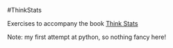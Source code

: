 #ThinkStats

Exercises to accompany the book [Think Stats](http://greenteapress.com/thinkstats/html/ "Think Stats")

Note: my first attempt at python, so nothing fancy here!



